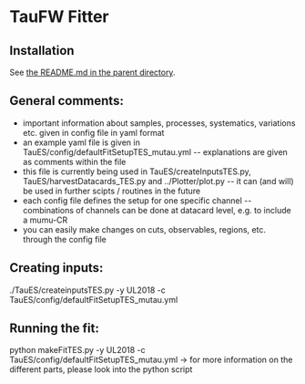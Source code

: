 # TauFW Fitter

## Installation

See [the README.md in the parent directory](../../../#taufw).

## General comments:

* important information about samples, processes, systematics, variations etc. given in config file in yaml format
* an example yaml file is given in TauES/config/defaultFitSetupTES_mutau.yml 
  -- explanations are given as comments within the file
* this file is currently being used in TauES/createInputsTES.py, TauES/harvestDatacards_TES.py and ../Plotter/plot.py
  -- it can (and will) be used in further scipts / routines in the future
* each config file defines the setup for one specific channel
  -- combinations of channels can be done at datacard level, e.g. to include a mumu-CR
* you can easily make changes on cuts, observables, regions, etc. through the config file

## Creating inputs:

./TauES/createinputsTES.py -y UL2018 -c TauES/config/defaultFitSetupTES_mutau.yml

## Running the fit:

python makeFitTES.py -y UL2018 -c TauES/config/defaultFitSetupTES_mutau.yml
-> for more information on the different parts, please look into the python script
